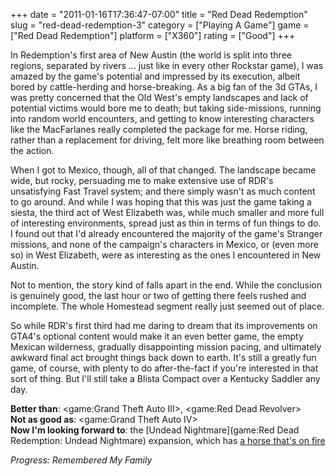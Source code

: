 +++
date = "2011-01-16T17:36:47-07:00"
title = "Red Dead Redemption"
slug = "red-dead-redemption-3"
category = ["Playing A Game"]
game = ["Red Dead Redemption"]
platform = ["X360"]
rating = ["Good"]
+++

In Redemption's first area of New Austin (the world is split into three regions, separated by rivers ... just like in every other Rockstar game), I was amazed by the game's potential and impressed by its execution, albeit bored by cattle-herding and horse-breaking.  As a big fan of the 3d GTAs, I was pretty concerned that the Old West's empty landscapes and lack of potential victims would bore me to death; but taking side-missions, running into random world encounters, and getting to know interesting characters like the MacFarlanes really completed the package for me.  Horse riding, rather than a replacement for driving, felt more like breathing room between the action.

When I got to Mexico, though, all of that changed.  The landscape became wide, but rocky, persuading me to make extensive use of RDR's unsatisfying Fast Travel system; and there simply wasn't as much content to go around.  And while I was hoping that this was just the game taking a siesta, the third act of West Elizabeth was, while much smaller and more full of interesting environments, spread just as thin in terms of fun things to do.  I found out that I'd already encountered the majority of the game's Stranger missions, and none of the campaign's characters in Mexico, or (even more so) in West Elizabeth, were as interesting as the ones I encountered in New Austin.

Not to mention, the story kind of falls apart in the end.  While the conclusion is genuinely good, the last hour or two of getting there feels rushed and incomplete.  The whole Homestead segment really just seemed out of place.

So while RDR's first third had me daring to dream that its improvements on GTA4's optional content would make it an even better game, the empty Mexican wilderness, gradually disappointing mission pacing, and ultimately awkward final act brought things back down to earth.  It's still a greatly fun game, of course, with plenty to do after-the-fact if you're interested in that sort of thing.  But I'll still take a Blista Compact over a Kentucky Saddler any day.

<b>Better than</b>: <game:Grand Theft Auto III>, <game:Red Dead Revolver>  
<b>Not as good as</b>: <game:Grand Theft Auto IV>  
<b>Now I'm looking forward to</b>: the [Undead Nightmare](game:Red Dead Redemption: Undead Nightmare) expansion, which has <a href="http://reddead.wikia.com/wiki/War">a horse that's on fire</a>

<i>Progress: Remembered My Family</i>
